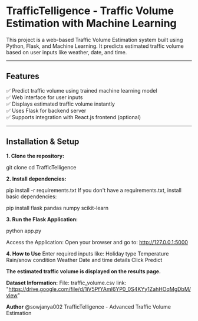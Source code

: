 # TrafficTelligence - Traffic Volume Estimation with Machine Learning

This project is a web-based Traffic Volume Estimation system built using Python, Flask, and Machine Learning. It predicts estimated traffic volume based on user inputs like weather, date, and time.

---

## Features

✅ Predict traffic volume using trained machine learning model  
✅ Web interface for user inputs  
✅ Displays estimated traffic volume instantly  
✅ Uses Flask for backend server  
✅ Supports integration with React.js frontend (optional)


---

## Installation & Setup

**1. Clone the repository:**

git clone <repo-url>
cd TrafficTelligence

**2. Install dependencies:**

pip install -r requirements.txt
If you don't have a requirements.txt, install basic dependencies:

pip install flask pandas numpy scikit-learn

**3. Run the Flask Application:**

python app.py

Access the Application:
Open your browser and go to:
http://127.0.0.1:5000

**4. How to Use**
Enter required inputs like:
 Holiday type 
 Temperature 
 Rain/snow condition 
 Weather 
 Date and time details
Click Predict

**The estimated traffic volume is displayed on the results page.**

**Dataset Information:**
File: traffic_volume.csv link: "https://drive.google.com/file/d/1iV5PfYAmI6YP0_0S4KYy1ZahHOqMgDbM/view"

**Author**
@sowjanya002
TrafficTelligence - Advanced Traffic Volume Estimation

